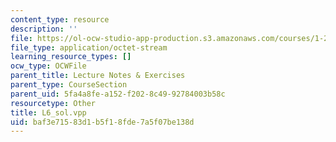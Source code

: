 ```yaml
---
content_type: resource
description: ''
file: https://ol-ocw-studio-app-production.s3.amazonaws.com/courses/1-264j-database-internet-and-systems-integration-technologies-fall-2013/baf3e71583d1b5f18fde7a5f07be138d_L6_sol.vpp
file_type: application/octet-stream
learning_resource_types: []
ocw_type: OCWFile
parent_title: Lecture Notes & Exercises
parent_type: CourseSection
parent_uid: 5fa4a8fe-a152-f202-8c49-92784003b58c
resourcetype: Other
title: L6_sol.vpp
uid: baf3e715-83d1-b5f1-8fde-7a5f07be138d
---
```

